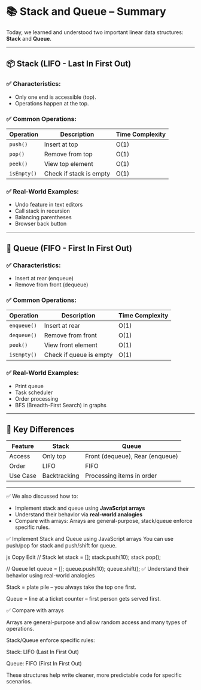 # 📚 Stack and Queue – Summary

Today, we learned and understood two important linear data structures: **Stack** and **Queue**.

---

## 📦 Stack (LIFO - Last In First Out)

### ✅ Characteristics:
- Only one end is accessible (top).
- Operations happen at the top.

### ✅ Common Operations:
| Operation | Description             | Time Complexity |
|-----------|-------------------------|------------------|
| `push()`  | Insert at top           | O(1)             |
| `pop()`   | Remove from top         | O(1)             |
| `peek()`  | View top element        | O(1)             |
| `isEmpty()`| Check if stack is empty| O(1)             |

### ✅ Real-World Examples:
- Undo feature in text editors
- Call stack in recursion
- Balancing parentheses
- Browser back button

---

## 🚦 Queue (FIFO - First In First Out)

### ✅ Characteristics:
- Insert at rear (enqueue)
- Remove from front (dequeue)

### ✅ Common Operations:
| Operation     | Description              | Time Complexity |
|---------------|--------------------------|------------------|
| `enqueue()`   | Insert at rear           | O(1)             |
| `dequeue()`   | Remove from front        | O(1)             |
| `peek()`      | View front element       | O(1)             |
| `isEmpty()`   | Check if queue is empty  | O(1)             |

### ✅ Real-World Examples:
- Print queue
- Task scheduler
- Order processing
- BFS (Breadth-First Search) in graphs

---

## 🧠 Key Differences

| Feature     | Stack              | Queue               |
|-------------|--------------------|---------------------|
| Access      | Only top           | Front (dequeue), Rear (enqueue) |
| Order       | LIFO               | FIFO                |
| Use Case    | Backtracking       | Processing items in order |

---

✅ We also discussed how to:
- Implement stack and queue using **JavaScript arrays**
- Understand their behavior via **real-world analogies**
- Compare with arrays: Arrays are general-purpose, stack/queue enforce specific rules.


✅ Implement Stack and Queue using JavaScript arrays
You can use push/pop for stack and push/shift for queue.

js
Copy
Edit
// Stack
let stack = [];
stack.push(10);
stack.pop();

// Queue
let queue = [];
queue.push(10);
queue.shift();
✅ Understand their behavior using real-world analogies

Stack = plate pile – you always take the top one first.

Queue = line at a ticket counter – first person gets served first.

✅ Compare with arrays

Arrays are general-purpose and allow random access and many types of operations.

Stack/Queue enforce specific rules:

Stack: LIFO (Last In First Out)

Queue: FIFO (First In First Out)

These structures help write cleaner, more predictable code for specific scenarios.

